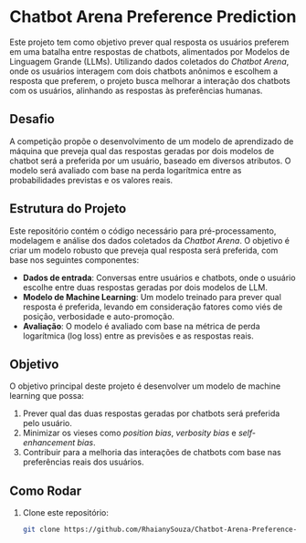 # Chatbot Arena Preference Prediction

Este projeto tem como objetivo prever qual resposta os usuários preferem em uma batalha entre respostas de chatbots, alimentados por Modelos de Linguagem Grande (LLMs). Utilizando dados coletados do *Chatbot Arena*, onde os usuários interagem com dois chatbots anônimos e escolhem a resposta que preferem, o projeto busca melhorar a interação dos chatbots com os usuários, alinhando as respostas às preferências humanas.

## Desafio

A competição propõe o desenvolvimento de um modelo de aprendizado de máquina que preveja qual das respostas geradas por dois modelos de chatbot será a preferida por um usuário, baseado em diversos atributos. O modelo será avaliado com base na perda logarítmica entre as probabilidades previstas e os valores reais.

## Estrutura do Projeto

Este repositório contém o código necessário para pré-processamento, modelagem e análise dos dados coletados da *Chatbot Arena*. O objetivo é criar um modelo robusto que preveja qual resposta será preferida, com base nos seguintes componentes:

- **Dados de entrada**: Conversas entre usuários e chatbots, onde o usuário escolhe entre duas respostas geradas por dois modelos de LLM.
- **Modelo de Machine Learning**: Um modelo treinado para prever qual resposta é preferida, levando em consideração fatores como viés de posição, verbosidade e auto-promoção.
- **Avaliação**: O modelo é avaliado com base na métrica de perda logarítmica (log loss) entre as previsões e as respostas reais.

## Objetivo

O objetivo principal deste projeto é desenvolver um modelo de machine learning que possa:

1. Prever qual das duas respostas geradas por chatbots será preferida pelo usuário.
2. Minimizar os vieses como *position bias*, *verbosity bias* e *self-enhancement bias*.
3. Contribuir para a melhoria das interações de chatbots com base nas preferências reais dos usuários.

## Como Rodar

1. Clone este repositório:
   ```bash
   git clone https://github.com/RhaianySouza/Chatbot-Arena-Preference-Prediction-LLMs/edit/main/README.md
